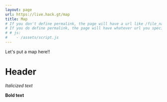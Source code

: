 ```yaml
---
layout: page
url: https://live.hack.gt/map
title: Map
# If you don't define permalink, the page will have a url like /file_name without the .md
# If you do define permalink, the page will have whatever url you specify
# # js:
#    - /assets/script.js
---
```


Let's put a map here!!

Header
====
*Italicized text*

**Bold text**
